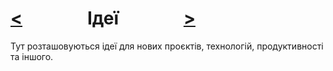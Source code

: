 # [<](README.md)      Ідеї      [>](stages.md)
Тут розташовуються ідеї для нових проєктів, технологій, продуктивності та іншого.